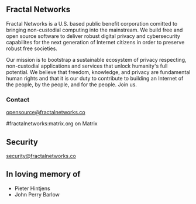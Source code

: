 ## Fractal Networks


Fractal Networks is a U.S. based public benefit corporation comitted to bringing non-custodial computing into the mainstream. We build free and open source software to deliver robust digital privacy and cybersecurity capabilites for the next generation of Internet citizens in order to preserve robust free societies. 

Our mission is to bootstrap a sustainable ecosystem of privacy respecting, non-custodial applications and services that unlock humanity's full potential. We believe that freedom, knowledge, and privacy are fundamental human rights and that it is our duty to contribute to building an Internet of the people, by the people, and for the people. Join us.


### Contact
opensource@fractalnetworks.co

#fractalnetworks:matrix.org on Matrix

## Security
security@fractalnetworks.co

## In loving memory of 
- Pieter Hintjens
- John Perry Barlow
